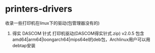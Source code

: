 # printers-drivers
收录一些打印机在linux下的驱动(包管理器没有的)

1. 得实 DASCOM 针式 打印机驱动(DASCOM得实针式.zip) v2.0.5 包含amd64|arm64|loongarch64|mips64el的deb包，Archlinux用户可以用debtap安装
